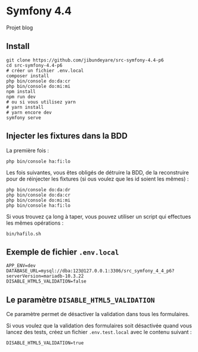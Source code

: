# Symfony 4.4

Projet blog

## Install

    git clone https://github.com/jibundeyare/src-symfony-4.4-p6
    cd src-symfony-4.4-p6
    # créer un fichier .env.local
    composer install
    php bin/console do:da:cr
    php bin/console do:mi:mi
    npm install
    npm run dev
    # ou si vous utilisez yarn
    # yarn install
    # yarn encore dev
    symfony serve

## Injecter les fixtures dans la BDD

La première fois :

    php bin/console ha:fi:lo

Les fois suivantes, vous êtes obligés de détruire la BDD, de la reconstruire pour de réinjecter les fixtures (si ous voulez que les id soient les mêmes) :

    php bin/console do:da:dr
    php bin/console do:da:cr
    php bin/console do:mi:mi
    php bin/console ha:fi:lo

Si vous trouvez ça long à taper, vous pouvez utiliser un script qui effectues les mêmes opérations :

    bin/hafilo.sh

## Exemple de fichier `.env.local`

    APP_ENV=dev
    DATABASE_URL=mysql://dba:123@127.0.0.1:3306/src_symfony_4_4_p6?serverVersion=mariadb-10.3.22
    DISABLE_HTML5_VALIDATION=false

## Le paramètre `DISABLE_HTML5_VALIDATION`

Ce paramètre permet de désactiver la validation dans tous les formulaires.

Si vous voulez que la validation des formulaires soit désactivée quand vous lancez des tests, créez un fichier `.env.test.local` avec le contenu suivant :

    DISABLE_HTML5_VALIDATION=true
